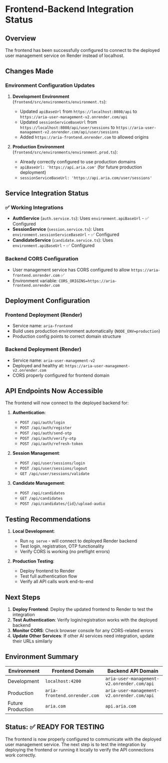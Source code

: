 # Frontend-Backend Integration Status

## Overview
The frontend has been successfully configured to connect to the deployed user management service on Render instead of localhost.

## Changes Made

### Environment Configuration Updates

1. **Development Environment** (`frontend/src/environments/environment.ts`):
   - Updated `apiBaseUrl` from `https://localhost:8080/api` to `https://aria-user-management-v2.onrender.com/api`
   - Updated `sessionServiceBaseUrl` from `https://localhost:8080/api/user/sessions` to `https://aria-user-management-v2.onrender.com/api/user/sessions`
   - Added `https://aria-frontend.onrender.com` to allowed origins

2. **Production Environment** (`frontend/src/environments/environment.prod.ts`):
   - Already correctly configured to use production domains
   - `apiBaseUrl: 'https://api.aria.com'` (for future production deployment)
   - `sessionServiceBaseUrl: 'https://api.aria.com/user/sessions'`

## Service Integration Status

### ✅ Working Integrations
- **AuthService** (`auth.service.ts`): Uses `environment.apiBaseUrl` - ✅ Configured
- **SessionService** (`session.service.ts`): Uses `environment.sessionServiceBaseUrl` - ✅ Configured  
- **CandidateService** (`candidate.service.ts`): Uses `environment.apiBaseUrl` - ✅ Configured

### Backend CORS Configuration
- User management service has CORS configured to allow `https://aria-frontend.onrender.com` ✅
- Environment variable: `CORS_ORIGINS=https://aria-frontend.onrender.com`

## Deployment Configuration

### Frontend Deployment (Render)
- Service name: `aria-frontend`
- Build uses production environment automatically (`NODE_ENV=production`)
- Production config points to correct domain structure

### Backend Deployment (Render)
- Service name: `aria-user-management-v2` 
- Deployed and healthy at: `https://aria-user-management-v2.onrender.com`
- CORS properly configured for frontend domain

## API Endpoints Now Accessible

The frontend will now connect to the deployed backend for:

1. **Authentication**: 
   - `POST /api/auth/login`
   - `POST /api/auth/register`
   - `POST /api/auth/send-otp`
   - `POST /api/auth/verify-otp`
   - `POST /api/auth/refresh-token`

2. **Session Management**:
   - `POST /api/user/sessions/login`
   - `POST /api/user/sessions/logout`
   - `GET /api/user/sessions/validate`

3. **Candidate Management**:
   - `POST /api/candidates`
   - `GET /api/candidates`
   - `POST /api/candidates/{id}/upload-audio`

## Testing Recommendations

1. **Local Development**: 
   - Run `ng serve` - will connect to deployed Render backend
   - Test login, registration, OTP functionality
   - Verify CORS is working (no preflight errors)

2. **Production Testing**:
   - Deploy frontend to Render
   - Test full authentication flow
   - Verify all API calls work end-to-end

## Next Steps

1. **Deploy Frontend**: Deploy the updated frontend to Render to test the integration
2. **Test Authentication**: Verify login/registration works with the deployed backend
3. **Monitor CORS**: Check browser console for any CORS-related errors
4. **Update Other Services**: If other AI services need integration, update their URLs similarly

## Environment Summary

| Environment | Frontend Domain | Backend API Domain |
|------------|----------------|-------------------|
| Development | `localhost:4200` | `aria-user-management-v2.onrender.com/api` |
| Production | `aria-frontend.onrender.com` | `aria-user-management-v2.onrender.com/api` |
| Future Production | `aria.com` | `api.aria.com` |

## Status: ✅ READY FOR TESTING

The frontend is now properly configured to communicate with the deployed user management service. The next step is to test the integration by deploying the frontend or running it locally to verify the API connections work correctly.
